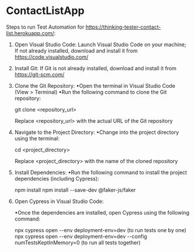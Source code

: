 # ContactListApp
Steps to run Test Automation for https://thinking-tester-contact-list.herokuapp.com/:
1. Open Visual Studio Code:
Launch Visual Studio Code on your machine;
If not already installed, download and install it from https://code.visualstudio.com/

3. Install Git:
If Git is not already installed, download and install it from https://git-scm.com/

4. Clone the Git Repository:
   •Open the terminal in Visual Studio Code (View > Terminal)
   •Run the following command to clone the Git repository:

   git clone <repository_url>

   Replace <repository_url> with the actual URL of the Git repository

6. Navigate to the Project Directory:
   •Change into the project directory using the terminal:

   cd <project_directory>

   Replace <project_directory> with the name of the cloned repository

8. Install Dependencies:
   •Run the following command to install the project dependencies (including Cypress):

   npm install
   npm install --save-dev @faker-js/faker

10. Open Cypress in Visual Studio Code:
    
    •Once the dependencies are installed, open Cypress using the following command:
    
    npx cypress open --env deployment-env=dev (to run tests one by one)
    npx cypress open --env deployment-env=dev --config numTestsKeptInMemory=0 (to run all tests together)

